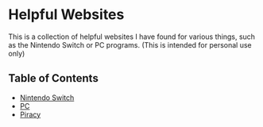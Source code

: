 # Helpful Websites

This is a collection of helpful websites I have found for various things, such as the Nintendo Switch or PC programs. (This is intended for personal use only)

## Table of Contents

- [Nintendo Switch](nx.md)
- [PC](pc.md)
- [Piracy](piracy.md)